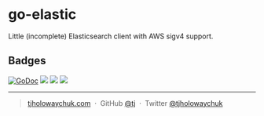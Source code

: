 
# go-elastic

  Little (incomplete) Elasticsearch client with AWS sigv4 support.

## Badges

[![GoDoc](https://godoc.org/github.com/tj/go-elastic?status.svg)](https://godoc.org/github.com/tj/go-elastic)
![](https://img.shields.io/badge/license-MIT-blue.svg)
![](https://img.shields.io/badge/status-stable-green.svg)
[![](http://apex.sh/images/badge.svg)](https://apex.sh/ping/)

---

> [tjholowaychuk.com](http://tjholowaychuk.com) &nbsp;&middot;&nbsp;
> GitHub [@tj](https://github.com/tj) &nbsp;&middot;&nbsp;
> Twitter [@tjholowaychuk](https://twitter.com/tjholowaychuk)
